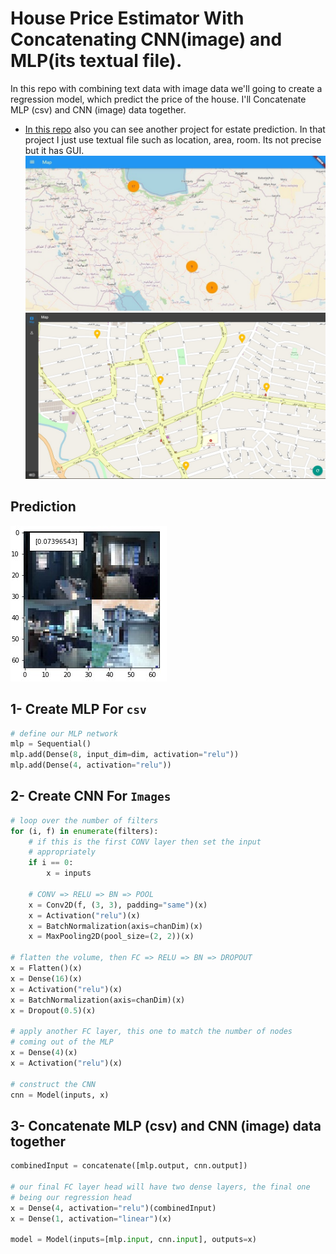 # House Price Estimator With Concatenating CNN(image) and MLP(its textual file).
 In this repo with combining text data with image data we'll going to create a regression model, which predict the price of the house. I'll Concatenate MLP (csv) and CNN (image) data together.


* [In this repo](https://github.com/CenaAshoori/Estate-Price-Predictor) also you can see another project for estate prediction. In that project I just use textual file such as location, area, room. Its not precise but it has GUI.
![](prediction-ex/ui.jpeg) 
![](prediction-ex/map-pic.jpg) 

## Prediction
![](prediction-ex/pic.jpg)
## 1- Create MLP For `csv`
```python
# define our MLP network
mlp = Sequential()
mlp.add(Dense(8, input_dim=dim, activation="relu"))
mlp.add(Dense(4, activation="relu"))
```
## 2- Create CNN For `Images`
```python
# loop over the number of filters
for (i, f) in enumerate(filters):
    # if this is the first CONV layer then set the input
    # appropriately
    if i == 0:
        x = inputs

    # CONV => RELU => BN => POOL
    x = Conv2D(f, (3, 3), padding="same")(x)
    x = Activation("relu")(x)
    x = BatchNormalization(axis=chanDim)(x)
    x = MaxPooling2D(pool_size=(2, 2))(x)
    
# flatten the volume, then FC => RELU => BN => DROPOUT
x = Flatten()(x)
x = Dense(16)(x)
x = Activation("relu")(x)
x = BatchNormalization(axis=chanDim)(x)
x = Dropout(0.5)(x)

# apply another FC layer, this one to match the number of nodes
# coming out of the MLP
x = Dense(4)(x)
x = Activation("relu")(x)

# construct the CNN
cnn = Model(inputs, x)

```

## 3- Concatenate MLP (csv) and CNN (image) data together

```python
combinedInput = concatenate([mlp.output, cnn.output])

# our final FC layer head will have two dense layers, the final one
# being our regression head
x = Dense(4, activation="relu")(combinedInput)
x = Dense(1, activation="linear")(x)

model = Model(inputs=[mlp.input, cnn.input], outputs=x)
```